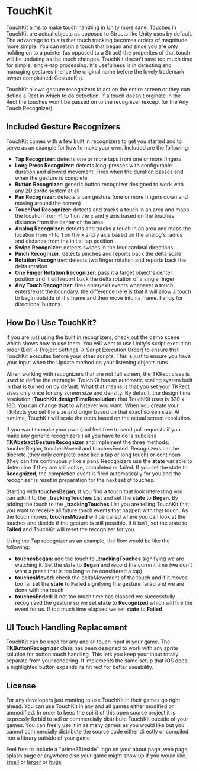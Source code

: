 TouchKit
====

TouchKit aims to make touch handling in Unity more sane. Touches in TouchKit are actual objects as opposed to Structs like Unity uses by default. The advantage to this is that touch tracking becomes orders of magnitude more simple. You can retain a touch that began and since you are only holding on to a pointer (as opposed to a Struct) the properites of that touch will be updating as the touch changes. TouchKit doesn't save too much time for simple, single-tap processing. It's usefulness is in detecting and managing gestures (hence the original name before the lovely trademark owner complained: GestureKit).

TouchKit allows gesture recognizers to act on the entire screen or they can define a Rect in which to do detection. If a touch doesn't orginate in the Rect the touches won't be passed on to the recognizer (except for the Any Touch Recognizer).


Included Gesture Recognizers
---

TouchKit comes with a few built in recognizers to get you started and to serve as an example for how to make your own. Included are the following:
* **Tap Recognizer**: detects one or more taps from one or more fingers
* **Long Press Recognizer**: detects long-presses with configurable duration and allowed movement. Fires when the duration passes and when the gesture is complete.
* **Button Recognizer**: generic button recognizer designed to work with any 2D sprite system at all
* **Pan Recognizer**: detects a pan gesture (one or more fingers down and moving around the screen)
* **TouchPad Recognizer**: detects and tracks a touch in an area and maps the location from -1 to 1 on the x and y axis based on the touches distance from the center of the area
* **Analog Recognizer**: detects and tracks a touch in an area and maps the location from -1 to 1 on the x and y axis based on the analog's radius and distance from the initial tap position
* **Swipe Recognizer**: detects swipes in the four cardinal directions
* **Pinch Recognizer**: detects pinches and reports back the delta scale
* **Rotation Recognizer**: detects two finger rotation and reports back the delta rotation
* **One Finger Rotation Recognizer**: pass it a target object's center position and it will report back the delta rotation of a single finger
* **Any Touch Recognizer**: fires enter/exit events whenever a touch enters/exist the boundary. the difference here is that it will allow a touch to begin outside of it's frame and then move into its frame. handy for directional buttons.


How Do I Use TouchKit?
-----

If you are just using the built in recognizers, check out the demo scene which shows how to use them. You will want to use Unity's script execution order (Edit -> Project Settings -> Script Execution Order) to ensure that TouchKit executes before your other scripts. This is just to ensure you have your input when the Update method on your listening objects runs.

When working with recognizers that are not full screen, the TKRect class is used to define the rectangle. TouchKit has an automatic scaling system built in that is turned on by default. What that means is that you set your TKRect sizes only once for any screen size and density. By default, the design time resolution (**TouchKit.designTimeResolution**) that TouchKit uses is 320 x 180. You can change that to whatever you want. When you create your TKRects you set the size and origin based on that exact screen size. At runtime, TouchKit will scale the rects based on the actual screen resolution.

If you want to make your own (and feel free to send pull requests if you make any generic recognizers!) all you have to do is subclass **TKAbstractGestureRecognizer** and implement the three methods: touchesBegan, touchesMoved and touchesEnded. Recognizers can be discrete (they only complete once like a tap or long touch) or continous (they can fire continuously like a pan). Recognizers use the **state** variable to determine if they are still active, completed or failed. If you set the state to **Recognized**, the completion event is fired automatically for you and the recognizer is reset in preparation for the next set of touches.

Starting with **touchesBegan**, if you find a touch that look interesting you can add it to the **_trackingTouches** List and set the **state** to **Began**. By adding the touch to the **_trackingTouches** List you are telling TouchKit that you want to receive all future touch events that happen with that touch. As the touch moves, **touchesMoved** will be called where you can look at the touches and decide if the gesture is still possible. If it isn't, set the state to **Failed** and TouchKit will reset the recognizer for you.

Using the Tap recognizer as an example, the flow would be like the following:
* **touchesBegan**: add the touch to **_trackingTouches** signifying we are watching it. Set the state to **Began** and record the current time (we don't want a press that is too long to be considered a tap)
* **touchesMoved**: check the deltaMovement of the touch and if it moves too far set the **state** to **Failed** signifying the gesture failed and we are done with the touch
* **touchesEnded**: if not too much time has elapsed we successfully recognized the gesture so we set **state** to **Recognized** which will fire the event for us. If too much time elapsed we set **state** to **Failed**



UI Touch Handling Replacement
----

TouchKit can be used for any and all touch input in your game. The **TKButtonRecognizer** class has been designed to work with any sprite solution for button touch handling. This lets you keep your input totally separate from your rendering. It implements the same setup that iOS does: a highlighted button expands its hit rect for better useability.


License
----
For any developers just wanting to use TouchKit in their games go right ahead.  You can use TouchKit in any and all games either modified or unmodified.  In order to keep the spirit of this open source project it is expressly forbid to sell or commercially distribute TouchKit outside of your games. You can freely use it in as many games as you would like but you cannot commercially distribute the source code either directly or compiled into a library outside of your game.

Feel free to include a "prime31 inside" logo on your about page, web page, splash page or anywhere else your game might show up if you would like.
[small](http://prime31.com/assets/images/prime31InsideSmall.png) or
[larger](http://prime31.com/assets/images/prime31Inside.png) or
[huge](http://prime31.com/assets/images/prime31InsideHuge.png)
